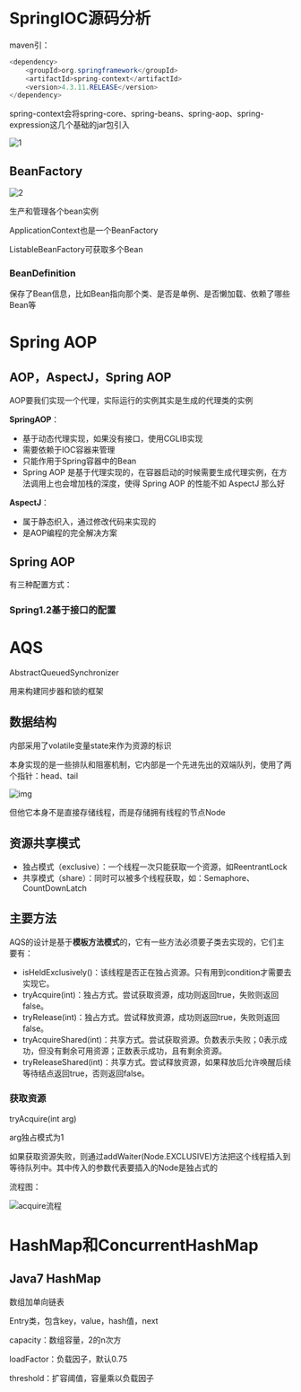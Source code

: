 # SpringIOC源码分析

maven引：

```java
<dependency>
    <groupId>org.springframework</groupId>
    <artifactId>spring-context</artifactId>
    <version>4.3.11.RELEASE</version>
</dependency>
```

spring-context会将spring-core、spring-beans、spring-aop、spring-expression这几个基础的jar包引入

![1](https://www.javadoop.com/blogimages/spring-context/1.png)

## BeanFactory

![2](https://www.javadoop.com/blogimages/spring-context/2.png)

生产和管理各个bean实例

ApplicationContext也是一个BeanFactory

ListableBeanFactory可获取多个Bean

### BeanDefinition

保存了Bean信息，比如Bean指向那个类、是否是单例、是否懒加载、依赖了哪些Bean等

# Spring AOP

## AOP，AspectJ，Spring AOP

AOP要我们实现一个代理，实际运行的实例其实是生成的代理类的实例

**SpringAOP**：

- 基于动态代理实现，如果没有接口，使用CGLIB实现
- 需要依赖于IOC容器来管理
- 只能作用于Spring容器中的Bean
- Spring AOP 是基于代理实现的，在容器启动的时候需要生成代理实例，在方法调用上也会增加栈的深度，使得 Spring AOP 的性能不如 AspectJ 那么好

**AspectJ**：

- 属于静态织入，通过修改代码来实现的
- 是AOP编程的完全解决方案

## Spring AOP

有三种配置方式：

### Spring1.2基于接口的配置





# AQS

AbstractQueuedSynchronizer

用来构建同步器和锁的框架

## 数据结构

内部采用了volatile变量state来作为资源的标识

本身实现的是一些排队和阻塞机制，它内部是一个先进先出的双端队列，使用了两个指针：head、tail

![img](http://concurrent.redspider.group/article/02/imgs/AQS%E6%95%B0%E6%8D%AE%E7%BB%93%E6%9E%84.png)

但他它本身不是直接存储线程，而是存储拥有线程的节点Node

## 资源共享模式

- 独占模式（exclusive）：一个线程一次只能获取一个资源，如ReentrantLock
- 共享模式（share）：同时可以被多个线程获取，如：Semaphore、CountDownLatch

## 主要方法

AQS的设计是基于**模板方法模式**的，它有一些方法必须要子类去实现的，它们主要有：

- isHeldExclusively()：该线程是否正在独占资源。只有用到condition才需要去实现它。
- tryAcquire(int)：独占方式。尝试获取资源，成功则返回true，失败则返回false。
- tryRelease(int)：独占方式。尝试释放资源，成功则返回true，失败则返回false。
- tryAcquireShared(int)：共享方式。尝试获取资源。负数表示失败；0表示成功，但没有剩余可用资源；正数表示成功，且有剩余资源。
- tryReleaseShared(int)：共享方式。尝试释放资源，如果释放后允许唤醒后续等待结点返回true，否则返回false。

### 获取资源

tryAcquire(int arg)

arg独占模式为1

如果获取资源失败，则通过addWaiter(Node.EXCLUSIVE)方法把这个线程插入到等待队列中。其中传入的参数代表要插入的Node是独占式的

流程图：

![acquire流程](http://concurrent.redspider.group/article/02/imgs/acquire%E6%B5%81%E7%A8%8B.jpg)





# HashMap和ConcurrentHashMap

## Java7 HashMap

数组加单向链表

Entry类，包含key，value，hash值，next

capacity：数组容量，2的n次方

loadFactor：负载因子，默认0.75

threshold：扩容阈值，容量乘以负载因子




